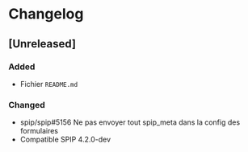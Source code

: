 # Changelog

## [Unreleased]

### Added

- Fichier `README.md`

### Changed

- spip/spip#5156 Ne pas envoyer tout spip_meta dans la config des formulaires
- Compatible SPIP 4.2.0-dev
